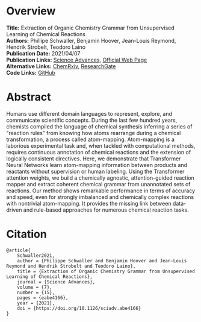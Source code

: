 # Overview

**Title:** Extraction of Organic Chemistry Grammar from Unsupervised Learning of Chemical Reactions<br>
**Authors:** Phillipe Schwaller, Benjamin Hoover, Jean-Louis Reymond, Hendrik Strobelt, Teodoro Laino<br>
**Publication Date:** 2021/04/07<br>
**Publication Links:** [Science Advances](https://www.science.org/doi/10.1126/sciadv.abe4166),
[Official Web Page](http://rxnmapper.ai)<br>
**Alternative Links:** [ChemRxiv](https://chemrxiv.org/engage/chemrxiv/article-details/60c74b2aee301c3c2cc79dac),
[ResearchGate](https://www.researchgate.net/publication/350712225_Extraction_of_organic_chemistry_grammar_from_unsupervised_learning_of_chemical_reactions)<br>
**Code Links:** [GitHub](https://github.com/rxn4chemistry/rxnmapper)


# Abstract

Humans use different domain languages to represent, explore, and communicate scientific concepts. During the last few
hundred years, chemists compiled the language of chemical synthesis inferring a series of “reaction rules” from knowing
how atoms rearrange during a chemical transformation, a process called atom-mapping. Atom-mapping is a laborious
experimental task and, when tackled with computational methods, requires continuous annotation of chemical reactions and
the extension of logically consistent directives. Here, we demonstrate that Transformer Neural Networks learn
atom-mapping information between products and reactants without supervision or human labeling. Using the Transformer
attention weights, we build a chemically agnostic, attention-guided reaction mapper and extract coherent chemical
grammar from unannotated sets of reactions. Our method shows remarkable performance in terms of accuracy and speed, even
for strongly imbalanced and chemically complex reactions with nontrivial atom-mapping. It provides the missing link
between data-driven and rule-based approaches for numerous chemical reaction tasks.


# Citation

```
@article{
    Schwaller2021,
    author = {Philippe Schwaller and Benjamin Hoover and Jean-Louis Reymond and Hendrik Strobelt and Teodoro Laino},
    title = {Extraction of Organic Chemistry Grammar from Unsupervised Learning of Chemical Reactions},
    journal = {Science Advances},
    volume = {7},
    number = {15},
    pages = {eabe4166},
    year = {2021},
    doi = {https://doi.org/10.1126/sciadv.abe4166}
}
```
